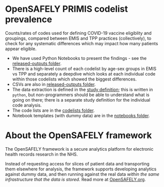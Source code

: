 # OpenSAFELY PRIMIS codelist prevalence

Counts/rates of codes used for defining COVID-19 vaccine eligiblity and groupings, compared between EMIS and TPP practices (collectively), to check for any systematic differences which may impact how many patients appear eligible.

* We have used Python Notebooks to present the findings - see the [released-outputs folder](./released-outputs/).
* There is a high-level count of each codelist by age-sex groups in EMIS vs TPP and separately a deepdive which looks at each individual code within those codelists which showed the biggest differences.
* CSVs are also in [released-outputs folder](./released-outputs/).
* The data extraction is defined in the [study definition](analysis/study_definition.py); this is written in `python`, but non-programmers should be able to understand what is going on there; there is a separate study definition for the individual code analysis.
* The code lists are in the [codelists folder](./codelists/).
* Notebook templates (with dummy data) are in the [notebooks folder](./notebooks/).

# About the OpenSAFELY framework

The OpenSAFELY framework is a secure analytics platform for
electronic health records research in the NHS.

Instead of requesting access for slices of patient data and
transporting them elsewhere for analysis, the framework supports
developing analytics against dummy data, and then running against the
real data *within the same infrastructure that the data is stored*.
Read more at [OpenSAFELY.org](https://opensafely.org).
